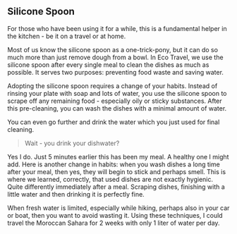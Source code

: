 ## Silicone Spoon

For those who have been using it for a while, this is a fundamental helper in the kitchen - be it on a travel or at home.

Most of us know the silicone spoon as a one-trick-pony, but it can do so much more than just remove dough from a bowl. In Eco Travel, we use the silicone spoon after every single meal to clean the dishes as much as possible. It serves two purposes: preventing food waste and saving water.

Adopting the silicone spoon requires a change of your habits. Instead of rinsing your plate with soap and lots of water, you use the silicone spoon to scrape off any remaining food - especially oily or sticky substances. After this pre-cleaning, you can wash the dishes with a minimal amount of water. 

You can even go further and drink the water which you just used for final cleaning.

> Wait - you drink your dishwater?

Yes I do. Just 5 minutes earlier this has been my meal. A healthy one I might add. Here is another change in habits: when you wash dishes a long time after your meal, then yes, they will begin to stick and perhaps smell. This is where we learned, correctly, that used dishes are not exactly hygienic. Quite differently immediately after a meal. Scraping dishes, finishing with a little water and then drinking it is perfectly fine.

When fresh water is limited, especially while hiking, perhaps also in your car or boat, then you want to avoid wasting it. Using these techniques, I could travel the Moroccan Sahara for 2 weeks with only 1 liter of water per day.
